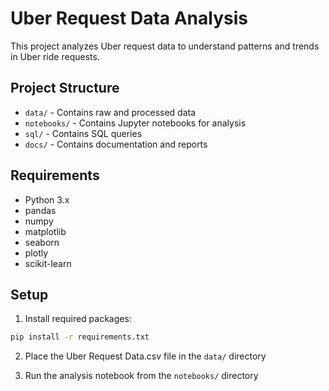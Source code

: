 # Uber Request Data Analysis

This project analyzes Uber request data to understand patterns and trends in Uber ride requests.

## Project Structure
- `data/` - Contains raw and processed data
- `notebooks/` - Contains Jupyter notebooks for analysis
- `sql/` - Contains SQL queries
- `docs/` - Contains documentation and reports

## Requirements
- Python 3.x
- pandas
- numpy
- matplotlib
- seaborn
- plotly
- scikit-learn

## Setup
1. Install required packages:
```bash
pip install -r requirements.txt
```

2. Place the Uber Request Data.csv file in the `data/` directory

3. Run the analysis notebook from the `notebooks/` directory

